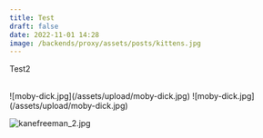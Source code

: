 ```yaml
---
title: Test
draft: false
date: 2022-11-01 14:28
image: /backends/proxy/assets/posts/kittens.jpg
---
```

Test2

<br>
![moby-dick.jpg](/assets/upload/moby-dick.jpg)
![moby-dick.jpg](/assets/upload/moby-dick.jpg)

![kanefreeman_2.jpg](/assets/upload/kanefreeman_2.jpg)
